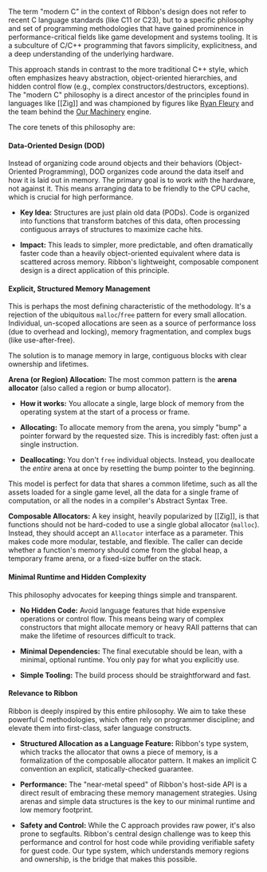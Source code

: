 The term "modern C" in the context of Ribbon's design does not refer to recent C
language standards (like C11 or C23), but to a specific philosophy and set of
programming methodologies that have gained prominence in performance-critical
fields like game development and systems tooling. It is a subculture of C/C++
programming that favors simplicity, explicitness, and a deep understanding of
the underlying hardware.

This approach stands in contrast to the more traditional C++ style, which often
emphasizes heavy abstraction, object-oriented hierarchies, and hidden control
flow (e.g., complex constructors/destructors, exceptions). The "modern C"
philosophy is a direct ancestor of the principles found in languages like
[[Zig]] and was championed by figures like
[Ryan Fleury](https://www.rfleury.com/) and the team behind the
[Our Machinery](https://ruby0x1.github.io/machinery_blog_archive/) engine.

The core tenets of this philosophy are:

#### Data-Oriented Design (DOD)

Instead of organizing code around objects and their behaviors (Object-Oriented
Programming), DOD organizes code around the data itself and how it is laid out
in memory. The primary goal is to work *with* the hardware, not against it. This
means arranging data to be friendly to the CPU cache, which is crucial for high
performance.

- **Key Idea:** Structures are just plain old data (PODs). Code is organized
  into functions that transform batches of this data, often processing
  contiguous arrays of structures to maximize cache hits.
  
- **Impact:** This leads to simpler, more predictable, and often dramatically
  faster code than a heavily object-oriented equivalent where data is scattered
  across memory. Ribbon's lightweight, composable component design is a direct
  application of this principle.

#### Explicit, Structured Memory Management

This is perhaps the most defining characteristic of the methodology. It's a
rejection of the ubiquitous `malloc`/`free` pattern for every small allocation.
Individual, un-scoped allocations are seen as a source of performance loss (due
to overhead and locking), memory fragmentation, and complex bugs (like
use-after-free).

The solution is to manage memory in large, contiguous blocks with clear
ownership and lifetimes.

**Arena (or Region) Allocation:** The most common pattern is the **arena
allocator** (also called a region or bump allocator).

- **How it works:** You allocate a single, large block of memory from the
  operating system at the start of a process or frame.

- **Allocating:** To allocate memory from the arena, you simply "bump" a pointer
  forward by the requested size. This is incredibly fast: often just a single
  instruction.

- **Deallocating:** You don't `free` individual objects. Instead, you deallocate
  the *entire* arena at once by resetting the bump pointer to the beginning.

This model is perfect for data that shares a common lifetime, such as all the
assets loaded for a single game level, all the data for a single frame of
computation, or all the nodes in a compiler's Abstract Syntax Tree.

**Composable Allocators:** A key insight, heavily popularized by [[Zig]], is
that functions should not be hard-coded to use a single global allocator
(`malloc`). Instead, they should accept an `Allocator` interface as a parameter.
This makes code more modular, testable, and flexible. The caller can decide
whether a function's memory should come from the global heap, a temporary frame
arena, or a fixed-size buffer on the stack.

#### Minimal Runtime and Hidden Complexity

This philosophy advocates for keeping things simple and transparent.

- **No Hidden Code:** Avoid language features that hide expensive operations or
  control flow. This means being wary of complex constructors that might
  allocate memory or heavy RAII patterns that can make the lifetime of resources
  difficult to track.

- **Minimal Dependencies:** The final executable should be lean, with a minimal,
  optional runtime. You only pay for what you explicitly use.

- **Simple Tooling:** The build process should be straightforward and fast.

#### Relevance to Ribbon

Ribbon is deeply inspired by this entire philosophy. We aim to take these
powerful C methodologies, which often rely on programmer discipline; and elevate
them into first-class, safer language constructs.

- **Structured Allocation as a Language Feature:** Ribbon's type system, which
  tracks the allocator that owns a piece of memory, is a formalization of the
  composable allocator pattern. It makes an implicit C convention an explicit,
  statically-checked guarantee.

- **Performance:** The "near-metal speed" of Ribbon's host-side API is a direct
  result of embracing these memory management strategies. Using arenas and
  simple data structures is the key to our minimal runtime and low memory
  footprint.

- **Safety and Control:** While the C approach provides raw power, it's also
  prone to segfaults. Ribbon's central design challenge was to keep this
  performance and control for host code while providing verifiable safety for
  guest code. Our type system, which understands memory regions and ownership,
  is the bridge that makes this possible.